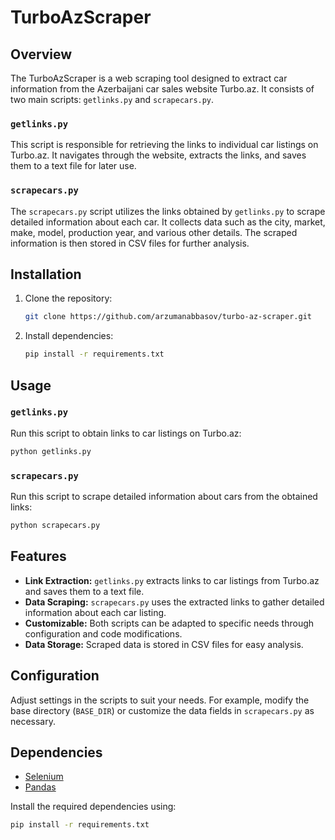 # TurboAzScraper

## Overview

The TurboAzScraper is a web scraping tool designed to extract car information from the Azerbaijani car sales website Turbo.az. It consists of two main scripts: `getlinks.py` and `scrapecars.py`. 

### `getlinks.py`

This script is responsible for retrieving the links to individual car listings on Turbo.az. It navigates through the website, extracts the links, and saves them to a text file for later use.

### `scrapecars.py`

The `scrapecars.py` script utilizes the links obtained by `getlinks.py` to scrape detailed information about each car. It collects data such as the city, market, make, model, production year, and various other details. The scraped information is then stored in CSV files for further analysis.

## Installation

1. Clone the repository:

   ```bash
   git clone https://github.com/arzumanabbasov/turbo-az-scraper.git
   ```

2. Install dependencies:

   ```bash
   pip install -r requirements.txt
   ```

## Usage

### `getlinks.py`

Run this script to obtain links to car listings on Turbo.az:

```bash
python getlinks.py
```

### `scrapecars.py`

Run this script to scrape detailed information about cars from the obtained links:

```bash
python scrapecars.py
```

## Features

- **Link Extraction:** `getlinks.py` extracts links to car listings from Turbo.az and saves them to a text file.
- **Data Scraping:** `scrapecars.py` uses the extracted links to gather detailed information about each car listing.
- **Customizable:** Both scripts can be adapted to specific needs through configuration and code modifications.
- **Data Storage:** Scraped data is stored in CSV files for easy analysis.

## Configuration

Adjust settings in the scripts to suit your needs. For example, modify the base directory (`BASE_DIR`) or customize the data fields in `scrapecars.py` as necessary.

## Dependencies

- [Selenium](https://www.selenium.dev/)
- [Pandas](https://pandas.pydata.org/)

Install the required dependencies using:

```bash
pip install -r requirements.txt
```


